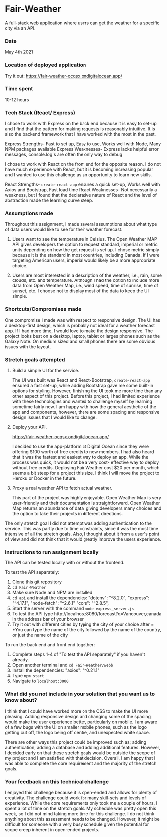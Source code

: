 # Fair-Weather

A full-stack web application where users can get the weather for a specific city via an API.

### Date

May 4th 2021

### Location of deployed application

Try it out:
https://fair-weather-ocqsx.ondigitalocean.app/

### Time spent

10-12 hours

### Tech Stack (React/ Express)

I chose to work with Express on the back end because it is easy to set-up and I find that the pattern for making requests is reasonably intuitive. It is also the backend framework that I have worked with the most in the past. 

Express Strengths- Fast to set up, Easy to use, Works well with Node, Many NPM packages available 
Express Weaknesses- Express lacks helpful error messages, console.log's are often the only way to debug

I chose to work with React on the front end for the opposite reason. I do not have much experience with React, but it is becoming increasing popular and I wanted to use this challenge as an opportunity to learn new skills. 

React Strengths- `create-react-app` ensures a quick set-up, Works well with Axios and Bootstrap, Fast load time
React Weaknesses- Not necessarily a weakness, but I found that the declarative nature of React and the level of abstraction made the learning curve steep. 

### Assumptions made

Throughout this assignment, I made several assumptions about what type of data users would like to see for their weather forecast. 

1. Users want to see the temperature in Celsius. The Open Weather MAP API gives developers the option to request standard, imperial or metric units depending on how the get request is set up. I chose metric simply because it is the standard in most countries, including Canada. If I were targeting American users, imperial would likely be a more appropriate choice. 

2. Users are most interested in a description of the weather, i.e., rain, some clouds, etc. and temperature. Although I had the option to include more data from Open Weather Map, i.e., wind speed, time of sunrise, time of sunset, etc. I choose not to display most of the data to keep the UI simple. 

### Shortcuts/Compromises made

One compromise I made was with respect to responsive design. The UI has a desktop-first design, which is probably not ideal for a weather forecast app. If I had more time, I would love to make the design responsive. The project looks best on a desktop, laptop, tablet or larges phones such as the Galaxy Note. On medium sized and small phones there are some obvious issues with the layout. 

### Stretch goals attempted

1. Build a simple UI for the service.

   The UI was built was React and React-Bootstrap, `create-react-app` ensured a fast set-up, while adding Bootstrap gave me some built-in options for styling. However, finishing the UI took me more time than any other aspect of this project. Before this project, I had limited experience with these technologies and wanted to challenge myself by learning sometime fairly new. I am happy with how the general aesthetic of the app and components, however, there are some spacing and responsive design issues that I would like to change. 

2. Deploy your API.

   https://fair-weather-ocqsx.ondigitalocean.app/
   
   I decided to use the app-platform at Digital Ocean since they were offering $100 worth of free credits to new members. I had also heard that it was the          fastest and easiest way to deploy an app. While the process was quick, it would not be a very cost- effective way to deploy without free credits. Deploying Fair 
   Weather cost $20 per month, which seems a bit steep for a project this size. I think I will move the project to Heroku or Docker in the future. 
    
5. Proxy a real weather API to fetch actual weather. 
    
   This part of the project was highly enjoyable. Open Weather Map is very user-friendly and their documentation is straightforward. Open Weather Map returns an 
   abundance of data, giving developers many choices and the option to take their projects in different directions. 

The only stretch goal I did not attempt was adding authentication to the service. This was partly due to time constraints, since it was the most time intensive of all the stretch goals. Also, I thought about it from a user's point of view and did not think that it would greatly improve the users experience. 

### Instructions to run assignment locally

The API can be tested locally with or without the frontend. 

To test the API separately:

1. Clone this git repository 
2. `cd Fair-Weather`
3. Make sure Node and NPM are installed 
4.  `cd api` and install the dependencies:
    "dotenv": "^8.2.0",
    "express": "^4.17.1",
    "node-fetch": "^2.6.1"
    "cors": "^2.8.5",
4. Start the server with the command `node express_server.js`
5. To test the API type http://localhost:8080/forecast?q=Vancouver,canada in the address bar of your browser
6. Try it out with different cities by typing the city of your choice after = 
*You can type the name of the city followed by the name of the country, or just the name of the city

To run the back end and front end together:

1. Complete steps 1-4 of "To test the API separately" if you haven't already. 
2. Open another terminal and `cd Fair-Weather/webb`
3. Install the dependencies: 
    "axios": "^0.21.1"
4. Type `npm start`
5. Navigate to `localhost:3000`

### What did you not include in your solution that you want us to know about?

I think that I could have worked more on the CSS to make the UI more pleasing. Adding responsive design and changing some of the spacing would make the user experience better, particularly on mobile. I am aware of a few bugs with the UI on smaller mobile phones, such as the logo getting cut off, the logo being off centre, and unexpected white space. 

There are other ways this project could be improved such as; adding authentication, adding a database and adding additional features. However, I decided early on that these stretch goals would be outside the scope of my project and I am satisfied with that decision.  Overall, I am happy that I was able to complete the core requirement and the majority of the stretch goals. 


### Your feedback on this technical challenge

I enjoyed this challenge because it is open-ended and allows for plenty of creativity. The challenge could work for many skill-sets and levels of experience. While the core requirements only took me a couple of hours, I spent a lot of time on the stretch goals. My schedule was pretty open this week, so I did not mind taking more time for this challenge.  I do not think anything about this assessment needs to be changed. However, it might be difficult for someone with a very busy schedule given the potential for scope creep inherent in open-ended projects. 

